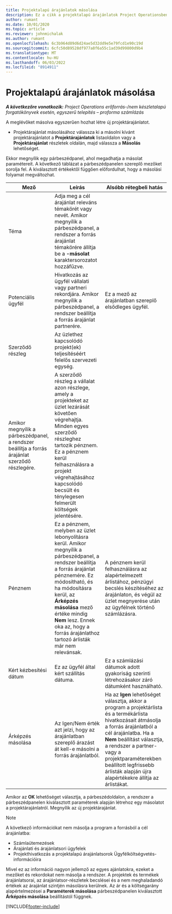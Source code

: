 ```yaml
---
title: Projektalapú árajánlatok másolása
description: Ez a cikk a projektalapú árajánlatok Project Operationsben való másolásával kapcsolatos információkat tartalmaz.
author: rumant
ms.date: 10/01/2020
ms.topic: article
ms.reviewer: johnmichalak
ms.author: rumant
ms.openlocfilehash: 6c3b964d89d6d24ae5d32dd9e5e79fcd1e90c19d
ms.sourcegitcommit: 6cfc50d89528df977a8f6a55c1ad39d99800d9b4
ms.translationtype: MT
ms.contentlocale: hu-HU
ms.lasthandoff: 06/03/2022
ms.locfileid: "8914911"
---
```

# <a name="copy-project-based-quotes"></a>Projektalapú árajánlatok másolása

_**A következőre vonatkozik:** Project Operations erőforrás-/nem készletalapú forgatókönyvek esetén, egyszerű telepítés – proforma számlázás_

A meglévőket másolva egyszerűen hozhat létre új projektárajánlatot. 

- Projektárajánlat másolásához válassza ki a másolni kívánt projektárajánlatot a **Projektárajánlatok** listaoldalon vagy a **Projektárajánlat** részletek oldalán, majd válassza a **Másolás** lehetőséget.

Ekkor megnyílik egy párbeszédpanel, ahol megadhatja a másolat paramétereit. A következő táblázat a párbeszédpanelen szereplő mezőket sorolja fel. A kiválasztott értékektől függően előfordulhat, hogy a másolási folyamat megváltozhat.

| **Mező** | **Leírás** | **Alsóbb rétegbeli hatás** |
| --- | --- | --- |
| Téma | Adja meg a cél árajánlat releváns témakörét vagy nevét. Amikor megnyílik a párbeszédpanel, a rendszer a forrás árajánlat témakörére állítja be a **-másolat** karaktersorozatot hozzáfűzve. | |
| Potenciális ügyfél | Hivatkozás az ügyfél vállalati vagy partneri rekordjára. Amikor megnyílik a párbeszédpanel, a rendszer beállítja a forrás árajánlat partnerére. | Ez a mező az árajánlatban szereplő elsődleges ügyfél. |
| Szerződő részleg | Az üzlethez kapcsolódó projekt(ek) teljesítéséért felelős szervezeti egység.
Amikor megnyílik a párbeszédpanel, a rendszer beállítja a forrás árajánlat szerződő részlegére. | A szerződő részleg a vállalat azon részlege, amely a projekteket az üzlet lezárását követően végrehajtja. Minden egyes szerződő részleghez tartozik pénznem. Ez a pénznem kerül felhasználásra a projekt végrehajtásához kapcsolódó becsült és ténylegesen felmerült költségek jelentésére. |
| Pénznem | Ez a pénznem, melyben az üzlet lebonyolításra kerül. Amikor megnyílik a párbeszédpanel, a rendszer beállítja a forrás árajánlat pénznemére. Ez módosítható, és ha módosításra kerül, az **Árképzés másolása** mező értéke mindig **Nem** lesz. Ennek oka az, hogy a forrás árajánlathoz tartozó árlisták már nem relevánsak. | A pénznem kerül felhasználásra az alapértelmezett árlistához, pénzügyi becslés készítéséhez az árajánlaton, és végül az üzlet megnyerése után az ügyfélnek történő számlázásra. |
| Kért kézbesítési dátum | Ez az ügyfél által kért szállítás dátuma. | Ez a számlázási dátumok adott gyakoriság szerinti létrehozásakor záró dátumként használható. |
| Árképzés másolása | Az Igen/Nem érték azt jelzi, hogy az árajánlatban szereplő árazást át kell-e másolni a forrás árajánlatból. | Ha az **Igen** lehetőséget választja, akkor a program a projektárlista és a termékárlista hivatkozásait átmásolja a forrás árajánlatból a cél árajánlatba. Ha a **Nem** beállítást választja, a rendszer a partner- vagy a projektparaméterekben beállított legfrissebb árlisták alapján újra alapértékekre állítja az árlistákat. |

Amikor az **OK** lehetőséget választja, a párbeszédoldalon, a rendszer a párbeszédpanelen kiválasztott paraméterek alapján létrehoz egy másolatot a projektárajánlatról. Megnyílik az új projektárajánlat. 

> [!NOTE]
> A következő információkat nem másolja a program a forrásból a cél árajánlatba:
>
> - Számlaütemezések
> - Árajánlati és árajánlatsori ügyfelek
> - Projekthivatkozás a projektalapú árajánlatsorok Ügyfélköltségvetés-információira
>
>Mivel ez az információ nagyon jellemző az egyes ajánlatokra, ezeket a mezőket és rekordokat nem másolja a rendszer. A projektek és termékek árajánlatsorai, az árajánlatsor-részletek becslései és a nem meghaladandó értékek az árajánlat szintjén másolásra kerülnek. Az ár és a költségarány alapértelmezései a **Paraméterek másolása** párbeszédpanelen kiválasztott **Árképzés másolása** beállítástól függnek.


[!INCLUDE[footer-include](../includes/footer-banner.md)]